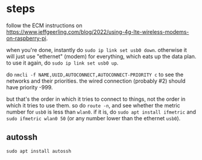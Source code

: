 # steps

follow the ECM instructions on <https://www.jeffgeerling.com/blog/2022/using-4g-lte-wireless-modems-on-raspberry-pi>.

when you're done, instantly do `sudo ip link set usb0 down`. otherwise it will just use "ethernet" (modem) for everything, which eats up the data plan. to use it again, do `sudo ip link set usb0 up`.

do `nmcli -f NAME,UUID,AUTOCONNECT,AUTOCONNECT-PRIORITY c` to see the networks and their priorities. the wired connection (probably #2) should have priority -999.

but that's the order in which it tries to connect to things, not the order in which it tries to use them. so do `route -n`, and see whether the metric number for `usb0` is less than `wlan0`. if it is, do `sudo apt install ifmetric` and `sudo ifmetric wlan0 50` (or any number lower than the ethernet `usb0`).

## autossh

`sudo apt install autossh`